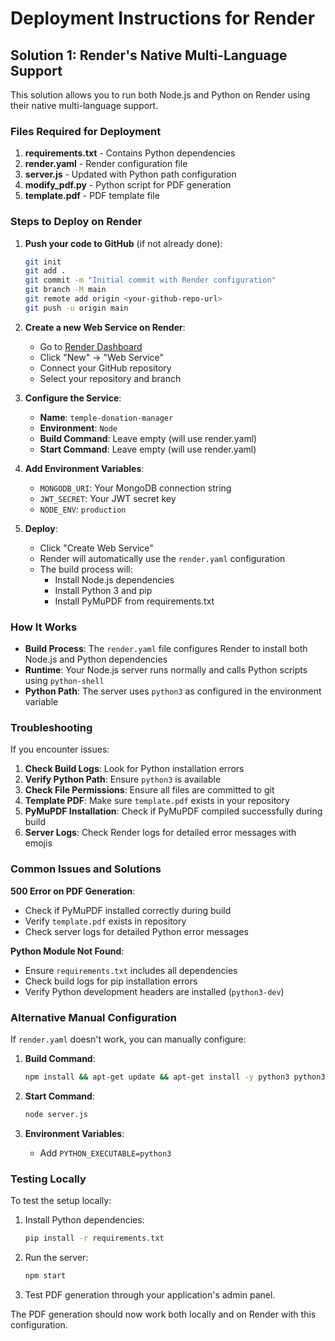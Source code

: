 # Deployment Instructions for Render

## Solution 1: Render's Native Multi-Language Support

This solution allows you to run both Node.js and Python on Render using their native multi-language support.

### Files Required for Deployment

1. **requirements.txt** - Contains Python dependencies
2. **render.yaml** - Render configuration file
3. **server.js** - Updated with Python path configuration
4. **modify_pdf.py** - Python script for PDF generation
5. **template.pdf** - PDF template file

### Steps to Deploy on Render

1. **Push your code to GitHub** (if not already done):
   ```bash
   git init
   git add .
   git commit -m "Initial commit with Render configuration"
   git branch -M main
   git remote add origin <your-github-repo-url>
   git push -u origin main
   ```

2. **Create a new Web Service on Render**:
   - Go to [Render Dashboard](https://dashboard.render.com/)
   - Click "New" → "Web Service"
   - Connect your GitHub repository
   - Select your repository and branch

3. **Configure the Service**:
   - **Name**: `temple-donation-manager`
   - **Environment**: `Node`
   - **Build Command**: Leave empty (will use render.yaml)
   - **Start Command**: Leave empty (will use render.yaml)

4. **Add Environment Variables**:
   - `MONGODB_URI`: Your MongoDB connection string
   - `JWT_SECRET`: Your JWT secret key
   - `NODE_ENV`: `production`

5. **Deploy**:
   - Click "Create Web Service"
   - Render will automatically use the `render.yaml` configuration
   - The build process will:
     - Install Node.js dependencies
     - Install Python 3 and pip
     - Install PyMuPDF from requirements.txt

### How It Works

- **Build Process**: The `render.yaml` file configures Render to install both Node.js and Python dependencies
- **Runtime**: Your Node.js server runs normally and calls Python scripts using `python-shell`
- **Python Path**: The server uses `python3` as configured in the environment variable

### Troubleshooting

If you encounter issues:

1. **Check Build Logs**: Look for Python installation errors
2. **Verify Python Path**: Ensure `python3` is available
3. **Check File Permissions**: Ensure all files are committed to git
4. **Template PDF**: Make sure `template.pdf` exists in your repository
5. **PyMuPDF Installation**: Check if PyMuPDF compiled successfully during build
6. **Server Logs**: Check Render logs for detailed error messages with emojis

### Common Issues and Solutions

**500 Error on PDF Generation**:
- Check if PyMuPDF installed correctly during build
- Verify `template.pdf` exists in repository
- Check server logs for detailed Python error messages

**Python Module Not Found**:
- Ensure `requirements.txt` includes all dependencies
- Check build logs for pip installation errors
- Verify Python development headers are installed (`python3-dev`)

### Alternative Manual Configuration

If `render.yaml` doesn't work, you can manually configure:

1. **Build Command**:
   ```bash
   npm install && apt-get update && apt-get install -y python3 python3-pip python3-dev && pip3 install --upgrade pip && pip3 install -r requirements.txt
   ```

2. **Start Command**:
   ```bash
   node server.js
   ```

3. **Environment Variables**:
   - Add `PYTHON_EXECUTABLE=python3`

### Testing Locally

To test the setup locally:

1. Install Python dependencies:
   ```bash
   pip install -r requirements.txt
   ```

2. Run the server:
   ```bash
   npm start
   ```

3. Test PDF generation through your application's admin panel.

The PDF generation should now work both locally and on Render with this configuration.
